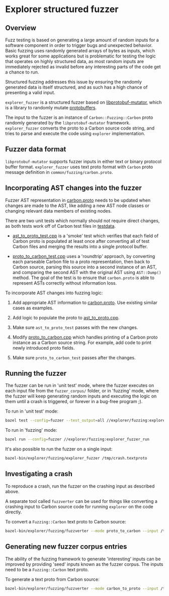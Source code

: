 # Explorer structured fuzzer

<!--
Part of the Carbon Language project, under the Apache License v2.0 with LLVM
Exceptions. See /LICENSE for license information.
SPDX-License-Identifier: Apache-2.0 WITH LLVM-exception
-->

## Overview

Fuzz testing is based on generating a large amount of random inputs for a
software component in order to trigger bugs and unexpected behavior. Basic
fuzzing uses randomly generated arrays of bytes as inputs, which works great for
some applications but is problematic for testing the logic that operates on
highly structured data, as most random inputs are immediately rejected as
invalid before any interesting parts of the code get a chance to run.

Structured fuzzing addresses this issue by ensuring the randomly generated data
is itself structured, and as such has a high chance of presenting a valid input.

`explorer_fuzzer` is a structured fuzzer based on
[libprotobuf-mutator](https://github.com/google/libprotobuf-mutator), which is a
library to randomly mutate
[protobuffers](https://github.com/protocolbuffers/protobuf).

The input to the fuzzer is an instance of `Carbon::Fuzzing::Carbon` proto
randomly generated by the `libprotobuf-mutator` framework. `explorer_fuzzer`
converts the proto to a Carbon source code string, and tries to parse and
execute the code using `explorer` implementation.

## Fuzzer data format

`libprotobuf-mutator` supports fuzzer inputs in either text or binary protocol
buffer format. `explorer_fuzzer` uses text proto format with `Carbon` proto
message definition in `common/fuzzing/carbon.proto`.

## Incorporating AST changes into the fuzzer

Fuzzer AST representation in
[carbon.proto](https://github.com/carbon-language/carbon-lang/blob/trunk/common/fuzzing/carbon.proto)
needs to be updated when changes are made to the AST, like adding a new AST node
classes or changing relevant data members of existing nodes.

There are two unit tests which normally should not require direct changes, as
both tests work off of Carbon test files in
[testdata](https://github.com/carbon-language/carbon-lang/tree/trunk/explorer/testdata).

-   [ast_to_proto_test.cpp](https://github.com/carbon-language/carbon-lang/blob/trunk/explorer/fuzzing/ast_to_proto_test.cpp)
    is a 'smoke' test which verifies that each field of Carbon proto is
    populated at least once after converting all of test Carbon files and
    merging the results into a single protocol buffer.

-   [proto_to_carbon_test.cpp](https://github.com/carbon-language/carbon-lang/blob/trunk/explorer/fuzzing/proto_to_carbon_test.cpp)
    uses a 'roundtrip' approach, by converting each parseable Carbon file to a
    proto representation, then back to Carbon source, parsing this source into a
    second instance of an AST, and comparing the second AST with the original
    AST using `AST::Dump()` method. The goal of the test is to ensure that
    `carbon.proto` is able to represent ASTs correctly without information loss.

To incorporate AST changes into fuzzing logic:

1. Add appropriate AST information to
   [carbon.proto](https://github.com/carbon-language/carbon-lang/blob/trunk/common/fuzzing/carbon.proto).
   Use existing similar cases as examples.

1. Add logic to populate the proto to
   [ast_to_proto.cpp](https://github.com/carbon-language/carbon-lang/blob/trunk/explorer/fuzzing/ast_to_proto.cpp).

1. Make sure `ast_to_proto_test` passes with the new changes.

1. Modify
   [proto_to_carbon.cpp](https://github.com/carbon-language/carbon-lang/blob/trunk/common/fuzzing/proto_to_carbon.cpp)
   which handles printing of a Carbon proto instance as a Carbon source string.
   For example, add code to print newly introduced proto fields.

1. Make sure `proto_to_carbon_test` passes after the changes.

## Running the fuzzer

The fuzzer can be run in 'unit test' mode, where the fuzzer executes on each
input file from the `fuzzer_corpus/` folder, or in 'fuzzing' mode, where the
fuzzer will keep generating random inputs and executing the logic on them until
a crash is triggered, or forever in a bug-free program ;).

To run in 'unit test' mode:

```bash
bazel test --config=fuzzer --test_output=all //explorer/fuzzing:explorer_fuzzer
```

To run in 'fuzzing' mode:

```bash
bazel run --config=fuzzer //explorer/fuzzing:explorer_fuzzer_run
```

It's also possible to run the fuzzer on a single input:

```bash
bazel-bin/explorer/fuzzing/explorer_fuzzer /tmp/crash.textproto
```

## Investigating a crash

To reproduce a crash, run the fuzzer on the crashing input as described above.

A separate tool called `fuzzverter` can be used for things like converting a
crashing input to Carbon source code for running `explorer` on the code
directly.

To convert a `Fuzzing::Carbon` text proto to Carbon source:

```bash
bazel-bin/explorer/fuzzing/fuzzverter --mode proto_to_carbon --input /tmp/crash.textproto
```

## Generating new fuzzer corpus entries

The ability of the fuzzing framework to generate 'interesting' inputs can be
improved by providing 'seed' inputs known as the fuzzer corpus. The inputs need
to be a `Fuzzing::Carbon` text proto.

To generate a text proto from Carbon source:

```bash
bazel-bin/explorer/fuzzing/fuzzverter --mode carbon_to_proto --input /tmp/crash.carbon --output /tmp/crash.textproto
```
